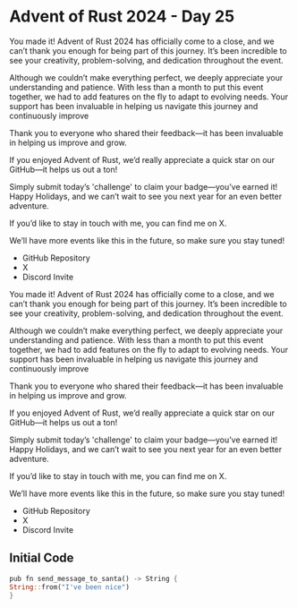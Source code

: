 # Advent of Rust 2024 - Day 25

You made it! Advent of Rust 2024 has officially come to a close, and we can’t thank you enough for being part of this journey. It’s been incredible to see your creativity, problem-solving, and dedication throughout the event.

Although we couldn’t make everything perfect, we deeply appreciate your understanding and patience. With less than a month to put this event together, we had to add features on the fly to adapt to evolving needs. Your support has been invaluable in helping us navigate this journey and continuously improve

Thank you to everyone who shared their feedback—it has been invaluable in helping us improve and grow.

If you enjoyed Advent of Rust, we’d really appreciate a quick star on our GitHub—it helps us out a ton!

Simply submit today’s 'challenge' to claim your badge—you’ve earned it! Happy Holidays, and we can’t wait to see you next year for an even better adventure.

If you’d like to stay in touch with me, you can find me on X.

We’ll have more events like this in the future, so make sure you stay tuned!

- GitHub Repository
- X
- Discord Invite

You made it! Advent of Rust 2024 has officially come to a close, and we can’t thank you enough for being part of this journey. It’s been incredible to see your creativity, problem-solving, and dedication throughout the event.

Although we couldn’t make everything perfect, we deeply appreciate your understanding and patience. With less than a month to put this event together, we had to add features on the fly to adapt to evolving needs. Your support has been invaluable in helping us navigate this journey and continuously improve

Thank you to everyone who shared their feedback—it has been invaluable in helping us improve and grow.

If you enjoyed Advent of Rust, we’d really appreciate a quick star on our GitHub—it helps us out a ton!

Simply submit today’s 'challenge' to claim your badge—you’ve earned it! Happy Holidays, and we can’t wait to see you next year for an even better adventure.

If you’d like to stay in touch with me, you can find me on X.

We’ll have more events like this in the future, so make sure you stay tuned!

- GitHub Repository
- X
- Discord Invite

## Initial Code
```rust
pub fn send_message_to_santa() -> String {
String::from("I've been nice")
}
```
